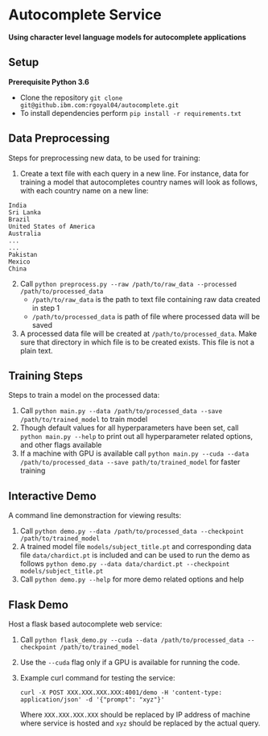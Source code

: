 # Autocomplete Service

**Using character level language models for autocomplete applications**

## Setup
**Prerequisite Python 3.6**
* Clone the repository `git clone git@github.ibm.com:rgoyal04/autocomplete.git`
* To install dependencies perform `pip install -r requirements.txt`

## Data Preprocessing
Steps for preprocessing new data, to be used for training:
1. Create a text file with each query in a new line. For instance, data for training a model that autocompletes country names will look as follows, with each country name on a new line:
```
India
Sri Lanka
Brazil
United States of America
Australia
...
...
Pakistan
Mexico
China
```
2. Call `python preprocess.py --raw /path/to/raw_data --processed /path/to/processed_data`
    * `/path/to/raw_data` is the path to text file containing raw data created in step 1
    * `/path/to/processed_data` is path of file where processed data will be saved
3. A processed data file will be created at `/path/to/processed_data`. Make sure that directory in which file is to be created exists. This file is not a plain text.

## Training Steps
Steps to train a model on the processed data:
1. Call `python main.py --data /path/to/processed_data --save /path/to/trained_model` to train model
2. Though default values for all hyperparameters have been set, call `python main.py --help` to print out all hyperparameter related options, and other flags available
3. If a machine with GPU is available call `python main.py --cuda --data /path/to/processed_data --save path/to/trained_model` for faster training

## Interactive Demo
A command line demonstraction for viewing results:
1. Call `python demo.py --data /path/to/processed_data --checkpoint /path/to/trained_model`
2. A trained model file `models/subject_title.pt` and corresponding data file `data/chardict.pt` is included and can be used to run the demo as follows `python demo.py --data data/chardict.pt --checkpoint models/subject_title.pt`
3. Call `python demo.py --help` for more demo related options and help

## Flask Demo
Host a flask based autocomplete web service:
1. Call `python flask_demo.py --cuda --data /path/to/processed_data --checkpoint /path/to/trained_model`
2. Use the `--cuda` flag only if a GPU is available for running the code.
3. Example curl command for testing the service:

    `curl -X POST XXX.XXX.XXX.XXX:4001/demo -H 'content-type: application/json' -d '{"prompt": "xyz"}'`

    Where `XXX.XXX.XXX.XXX` should be replaced by IP address of machine where service is hosted and `xyz` should be replaced by the actual query.
